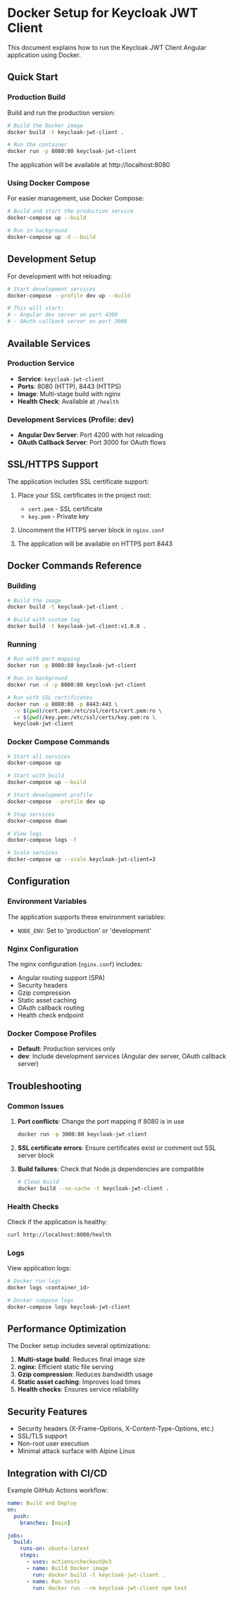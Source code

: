# Docker Setup for Keycloak JWT Client

This document explains how to run the Keycloak JWT Client Angular application using Docker.

## Quick Start

### Production Build

Build and run the production version:

```bash
# Build the Docker image
docker build -t keycloak-jwt-client .

# Run the container
docker run -p 8080:80 keycloak-jwt-client
```

The application will be available at http://localhost:8080

### Using Docker Compose

For easier management, use Docker Compose:

```bash
# Build and start the production service
docker-compose up --build

# Run in background
docker-compose up -d --build
```

## Development Setup

For development with hot reloading:

```bash
# Start development services
docker-compose --profile dev up --build

# This will start:
# - Angular dev server on port 4200
# - OAuth callback server on port 3000
```

## Available Services

### Production Service
- **Service**: `keycloak-jwt-client`
- **Ports**: 8080 (HTTP), 8443 (HTTPS)
- **Image**: Multi-stage build with nginx
- **Health Check**: Available at `/health`

### Development Services (Profile: dev)
- **Angular Dev Server**: Port 4200 with hot reloading
- **OAuth Callback Server**: Port 3000 for OAuth flows

## SSL/HTTPS Support

The application includes SSL certificate support:

1. Place your SSL certificates in the project root:
   - `cert.pem` - SSL certificate
   - `key.pem` - Private key

2. Uncomment the HTTPS server block in `nginx.conf`

3. The application will be available on HTTPS port 8443

## Docker Commands Reference

### Building
```bash
# Build the image
docker build -t keycloak-jwt-client .

# Build with custom tag
docker build -t keycloak-jwt-client:v1.0.0 .
```

### Running
```bash
# Run with port mapping
docker run -p 8080:80 keycloak-jwt-client

# Run in background
docker run -d -p 8080:80 keycloak-jwt-client

# Run with SSL certificates
docker run -p 8080:80 -p 8443:443 \
  -v $(pwd)/cert.pem:/etc/ssl/certs/cert.pem:ro \
  -v $(pwd)/key.pem:/etc/ssl/certs/key.pem:ro \
  keycloak-jwt-client
```

### Docker Compose Commands
```bash
# Start all services
docker-compose up

# Start with build
docker-compose up --build

# Start development profile
docker-compose --profile dev up

# Stop services
docker-compose down

# View logs
docker-compose logs -f

# Scale services
docker-compose up --scale keycloak-jwt-client=3
```

## Configuration

### Environment Variables
The application supports these environment variables:

- `NODE_ENV`: Set to 'production' or 'development'

### Nginx Configuration
The nginx configuration (`nginx.conf`) includes:

- Angular routing support (SPA)
- Security headers
- Gzip compression
- Static asset caching
- OAuth callback routing
- Health check endpoint

### Docker Compose Profiles
- **Default**: Production services only
- **dev**: Include development services (Angular dev server, OAuth callback server)

## Troubleshooting

### Common Issues

1. **Port conflicts**: Change the port mapping if 8080 is in use
   ```bash
   docker run -p 3000:80 keycloak-jwt-client
   ```

2. **SSL certificate errors**: Ensure certificates exist or comment out SSL server block

3. **Build failures**: Check that Node.js dependencies are compatible
   ```bash
   # Clean build
   docker build --no-cache -t keycloak-jwt-client .
   ```

### Health Checks
Check if the application is healthy:
```bash
curl http://localhost:8080/health
```

### Logs
View application logs:
```bash
# Docker run logs
docker logs <container_id>

# Docker compose logs
docker-compose logs keycloak-jwt-client
```

## Performance Optimization

The Docker setup includes several optimizations:

1. **Multi-stage build**: Reduces final image size
2. **nginx**: Efficient static file serving
3. **Gzip compression**: Reduces bandwidth usage
4. **Static asset caching**: Improves load times
5. **Health checks**: Ensures service reliability

## Security Features

- Security headers (X-Frame-Options, X-Content-Type-Options, etc.)
- SSL/TLS support
- Non-root user execution
- Minimal attack surface with Alpine Linux

## Integration with CI/CD

Example GitHub Actions workflow:

```yaml
name: Build and Deploy
on:
  push:
    branches: [main]

jobs:
  build:
    runs-on: ubuntu-latest
    steps:
      - uses: actions/checkout@v3
      - name: Build Docker image
        run: docker build -t keycloak-jwt-client .
      - name: Run tests
        run: docker run --rm keycloak-jwt-client npm test
```
